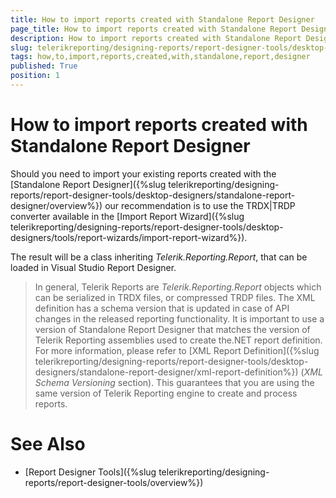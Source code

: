 ```yaml
---
title: How to import reports created with Standalone Report Designer
page_title: How to import reports created with Standalone Report Designer 
description: How to import reports created with Standalone Report Designer
slug: telerikreporting/designing-reports/report-designer-tools/desktop-designers/visual-studio-report-designer/how-to-import-reports-created-with-standalone-report-designer
tags: how,to,import,reports,created,with,standalone,report,designer
published: True
position: 1
---
```


# How to import reports created with Standalone Report Designer

Should you need to import your existing reports created with the [Standalone Report Designer]({%slug telerikreporting/designing-reports/report-designer-tools/desktop-designers/standalone-report-designer/overview%}) our recommendation is to use the TRDX|TRDP converter available in the [Import Report Wizard]({%slug telerikreporting/designing-reports/report-designer-tools/desktop-designers/tools/report-wizards/import-report-wizard%}). 

The result will be a class inheriting *Telerik.Reporting.Report*, that can be loaded in Visual Studio Report Designer. 

> In general, Telerik Reports are *Telerik.Reporting.Report* objects which can be serialized in TRDX files, or compressed TRDP files. The XML definition has a schema version that is updated in case of API changes in the released reporting functionality. It is important to use a version of Standalone Report Designer that matches the version of Telerik Reporting assemblies used to create the.NET report definition. For more information, please refer to [XML Report Definition]({%slug telerikreporting/designing-reports/report-designer-tools/desktop-designers/standalone-report-designer/xml-report-definition%}) (*XML Schema Versioning* section). This guarantees that you are using the same version of Telerik Reporting engine to create and process reports. 


# See Also

* [Report Designer Tools]({%slug telerikreporting/designing-reports/report-designer-tools/overview%})
